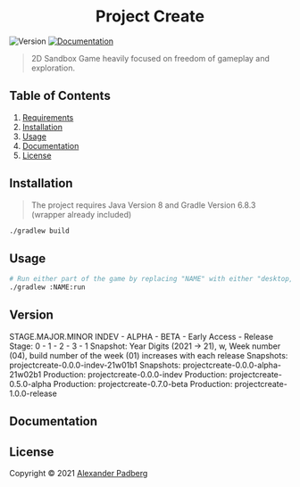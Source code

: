 <h1 align="center">Project Create</h1>
<p>
  <img alt="Version" src="https://img.shields.io/badge/version-0.0.0-blue.svg?style=for-the-badge" />
  <a href="https://github.com/undefinedhuman/Eternity/wiki" target="_blank">
    <img alt="Documentation" src="https://img.shields.io/badge/documentation-yes-brightgreen.svg?style=for-the-badge" />
  </a>
</p>

> 2D Sandbox Game heavily focused on freedom of gameplay and exploration.

## Table of Contents
1. [Requirements](#requirements)
2. [Installation](#installation)
3. [Usage](#usage)
4. [Documentation](#documentation)
5. [License](#license)

## Installation
> The project requires Java Version 8 and Gradle Version 6.8.3 (wrapper already included)
```sh
./gradlew build
```

## Usage
```sh
# Run either part of the game by replacing "NAME" with either "desktop, editor or server"
./gradlew :NAME:run
```

## Version
STAGE.MAJOR.MINOR 
INDEV - ALPHA - BETA - Early Access - Release
Stage: 0 - 1 - 2 - 3 - 1
Snapshot: Year Digits (2021 -> 21), w, Week number (04), build number of the week (01) increases with each release
Snapshots: projectcreate-0.0.0-indev-21w01b1
Snapshots: projectcreate-0.0.0-alpha-21w02b1
Production: projectcreate-0.0.0-indev
Production: projectcreate-0.5.0-alpha
Production: projectcreate-0.7.0-beta
Production: projectcreate-1.0.0-release

## Documentation

## License

Copyright © 2021 [Alexander Padberg](https://github.com/undefinedhuman)
